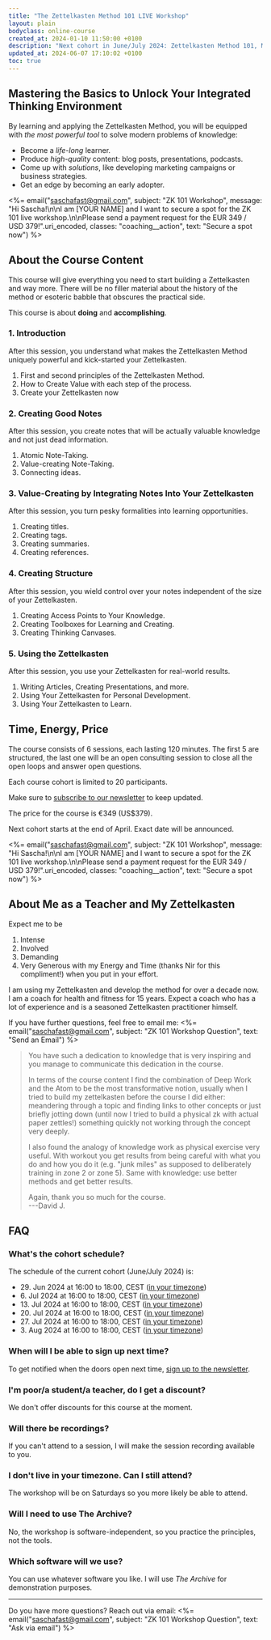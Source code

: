 ```yaml
---
title: "The Zettelkasten Method 101 LIVE Workshop"
layout: plain
bodyclass: online-course
created_at: 2024-01-10 11:50:00 +0100
description: "Next cohort in June/July 2024: Zettelkasten Method 101, Mastering the basics to unlock your Integrated Thinking Environment. A live workshop for 10 participants."
updated_at: 2024-06-07 17:10:02 +0100
toc: true
---
```

## Mastering the Basics to Unlock Your Integrated Thinking Environment

By learning and applying the Zettelkasten Method, you will be equipped with *the most powerful tool* to solve modern problems of knowledge:

- Become a *life-long* learner.
- Produce *high-quality* content: blog posts, presentations, podcasts.
- Come up with *solutions*, like developing marketing campaigns or business strategies.
- Get an edge by becoming an early adopter.

<%= email("saschafast@gmail.com", subject: "ZK 101 Workshop", message: "Hi Sascha!\n\nI am [YOUR NAME] and I want to secure a spot for the ZK 101 live workshop.\n\nPlease send a payment request for the EUR 349 / USD 379!".uri_encoded, classes: "coaching__action", text: "Secure a spot now") %>

## About the Course Content

This course will give everything you need to start building a Zettelkasten and way more. There will be no filler material about the history of the method or esoteric babble that obscures the practical side.

This course is about **doing** and **accomplishing**.

### 1\. Introduction

After this session, you understand what makes the Zettelkasten Method uniquely powerful and kick-started your Zettelkasten.

1. First and second principles of the Zettelkasten Method.
2. How to Create Value with each step of the process.
3. Create your Zettelkasten now

### 2\. Creating Good Notes

After this session, you create notes that will be actually valuable knowledge and not just dead information.

1. Atomic Note-Taking.
2. Value-creating Note-Taking.
3. Connecting ideas.

### 3\. Value-Creating by Integrating Notes Into Your Zettelkasten

After this session, you turn pesky formalities into learning opportunities.

1. Creating titles.
2. Creating tags.
3. Creating summaries.
4. Creating references.

### 4\. Creating Structure

After this session, you wield control over your notes independent of the size of your Zettelkasten.

1. Creating Access Points to Your Knowledge.
2. Creating Toolboxes for Learning and Creating.
3. Creating Thinking Canvases.

### 5\. Using the Zettelkasten

After this session, you use your Zettelkasten for real-world results.

1. Writing Articles, Creating Presentations, and more.
2. Using Your Zettelkasten for Personal Development.
3. Using Your Zettelkasten to Learn.


## Time, Energy, Price

The course consists of 6 sessions, each lasting 120 minutes. The first 5 are structured, the last one will be an open consulting session to close all the open loops and answer open questions.

Each course cohort is limited to 20 participants.

Make sure to [subscribe to our newsletter](/newsletter) to keep updated.

The price for the course is €349 (US$379).

Next cohort starts at the end of April. Exact date will be announced.

<%= email("saschafast@gmail.com", subject: "ZK 101 Workshop", message: "Hi Sascha!\n\nI am [YOUR NAME] and I want to secure a spot for the ZK 101 live workshop.\n\nPlease send a payment request for the EUR 349 / USD 379!".uri_encoded, classes: "coaching__action", text: "Secure a spot now") %>


## About Me as a Teacher and My Zettelkasten

Expect me to be

1. Intense
2. Involved
3. Demanding
4. Very Generous with my Energy and Time (thanks Nir for this compliment!) when you put in your effort.

I am using my Zettelkasten and develop the method for over a decade now. I am a coach for health and fitness for 15 years. Expect a coach who has a lot of experience and is a seasoned Zettelkasten practitioner himself.

If you have further questions, feel free to email me: <%= email("saschafast@gmail.com", subject: "ZK 101 Workshop Question", text: "Send an Email") %>


> You have such a dedication to knowledge that is very inspiring and you manage to communicate this dedication in the course.
> 
> In terms of the course content I find the combination of Deep Work and the Atom to be the most transformative notion, usually when I tried to build my zettelkasten before the course I did either: meandering through a topic and finding links to other concepts or just briefly jotting down (until now I tried to build a physical zk with actual paper zettles!) something quickly not working through the concept very deeply.
> 
> I also found the analogy of knowledge work as physical exercise very useful. With workout you get results from being careful with what you do and how you do it (e.g. "junk miles" as supposed to deliberately training in zone 2 or zone 5). Same with knowledge: use better methods and get better results. 
>
> Again, thank you so much for the course.<br>
> ---David J.

## FAQ

### What's the cohort schedule?

The schedule of the current cohort (June/July 2024) is:

- 29\. Jun 2024 at 16:00 to 18:00, CEST ([in your timezone](https://time.is/1600_29_jun_2024_in_bielefeld))
- 6\. Jul 2024 at 16:00 to 18:00, CEST  ([in your timezone](https://time.is/1600_06_jul_2024_in_bielefeld))
- 13\. Jul 2024 at 16:00 to 18:00, CEST ([in your timezone](https://time.is/1600_13_jul_2024_in_bielefeld))
- 20\. Jul 2024 at 16:00 to 18:00, CEST ([in your timezone](https://time.is/1600_20_jul_2024_in_bielefeld))
- 27\. Jul 2024 at 16:00 to 18:00, CEST ([in your timezone](https://time.is/1600_27_jul_2024_in_bielefeld))
- 3\. Aug 2024 at 16:00 to 18:00, CEST  ([in your timezone](https://time.is/1600_03_aug_2024_in_bielefeld))

### When will I be able to sign up next time?

To get notified when the doors open next time, [sign up to the newsletter](https://zettelkasten.de/newsletter).

### I'm poor/a student/a teacher, do I get a discount?

We don't offer discounts for this course at the moment.

### Will there be recordings?

If you can't attend to a session, I will make the session recording available to you.

### I don't live in your timezone. Can I still attend?

The workshop will be on Saturdays so you more likely be able to attend.

### Will I need to use The Archive?

No, the workshop is software-independent, so you practice the principles, not the tools.

### Which software will we use?

You can use whatever software you like. I will use *The Archive* for demonstration purposes.

----

Do you have more questions? Reach out via email:
<%= email("saschafast@gmail.com", subject: "ZK 101 Workshop Question", text: "Ask via email") %>
